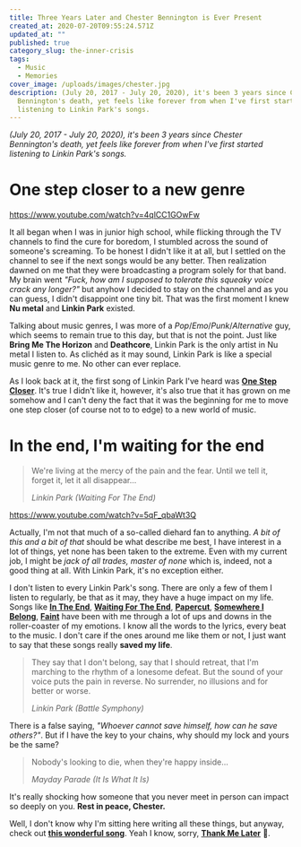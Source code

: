 ```yaml
---
title: Three Years Later and Chester Bennington is Ever Present
created_at: 2020-07-20T09:55:24.571Z
updated_at: ""
published: true
category_slug: the-inner-crisis
tags:
  - Music
  - Memories
cover_image: /uploads/images/chester.jpg
description: (July 20, 2017 - July 20, 2020), it's been 3 years since Chester
  Bennington's death, yet feels like forever from when I've first started
  listening to Linkin Park's songs.
---
```


*(July 20, 2017 - July 20, 2020), it's been 3 years since Chester Bennington's death, yet feels like forever from when I've first started listening to Linkin Park's songs.*

# One step closer to a new genre

https://www.youtube.com/watch?v=4qlCC1GOwFw

It all began when I was in junior high school, while flicking through the TV channels to find the cure for boredom, I stumbled across the sound of someone's screaming. To be honest I didn't like it at all, but I settled on the channel to see if the next songs would be any better. Then realization dawned on me that they were broadcasting a program solely for that band. My brain went *"Fuck, how am I supposed to tolerate this squeaky voice crack any longer?"* but anyhow I decided to stay on the channel and as you can guess, I didn't disappoint one tiny bit. That was the first moment I knew **Nu metal** and **Linkin Park** existed.

Talking about music genres, I was more of a *Pop*/*Emo*/*Punk*/*Alternative* guy, which seems to remain true to this day, but that is not the point. Just like **Bring Me The Horizon** and **Deathcore**, Linkin Park is the only artist in Nu metal I listen to. As clichéd as it may sound, Linkin Park is like a special music genre to me. No other can ever replace.

As I look back at it, the first song of Linkin Park I've heard was [**One Step Closer**](https://www.youtube.com/watch?v=4qlCC1GOwFw). It's true I didn't like it, however, it's also true that it has grown on me somehow and I can't deny the fact that it was the beginning for me to move one step closer (of course not to to edge) to a new world of music.

# In the end, I'm waiting for the end

> We're living at the mercy of the pain and the fear. Until we tell it, forget it, let it all disappear...
>
> <cite>Linkin Park (Waiting For The End)</cite>

https://www.youtube.com/watch?v=5qF_qbaWt3Q

Actually, I'm not that much of a so-called diehard fan to anything. *A bit of this and a bit of that* should be what describe me best, I have interest in a lot of things, yet none has been taken to the extreme. Even with my current job, I might be *jack of all trades, master of none* which is, indeed, not a good thing at all. With Linkin Park, it's no exception either.

I don't listen to every Linkin Park's song. There are only a few of them I listen to regularly, be that as it may, they have a huge impact on my life. Songs like [**In The End**](https://www.youtube.com/watch?v=eVTXPUF4Oz4), [**Waiting For The End**](https://www.youtube.com/watch?v=5qF_qbaWt3Q), [**Papercut**](https://www.youtube.com/watch?v=vjVkXlxsO8Q), [**Somewhere I Belong**](https://www.youtube.com/watch?v=zsCD5XCu6CM), [**Faint**](https://www.youtube.com/watch?v=LYU-8IFcDPw) have been with me through a lot of ups and downs in the roller-coaster of my emotions. I know all the words to the lyrics, every beat to the music. I don't care if the ones around me like them or not, I just want to say that these songs really **saved my life**.

> They say that I don't belong, say that I should retreat, that I'm marching to the rhythm of a lonesome defeat. But the sound of your voice puts the pain in reverse. No surrender, no illusions and for better or worse.
>
> <cite>Linkin Park (Battle Symphony)</cite>

There is a false saying, *"Whoever cannot save himself, how can he save others?"*. But if I have the key to your chains, why should my lock and yours be the same?

> Nobody's looking to die, when they're happy inside...
>
> <cite>Mayday Parade (It Is What It Is)</cite>

It's really shocking how someone that you never meet in person can impact so deeply on you. **Rest in peace, Chester.**

Well, I don't know why I'm sitting here writing all these things, but anyway, check out [**this wonderful song**](https://www.youtube.com/watch?v=dQw4w9WgXcQ). Yeah I know, sorry, [**Thank Me Later**](https://www.youtube.com/watch?v=83nYuUfIpfE) 🍨.
